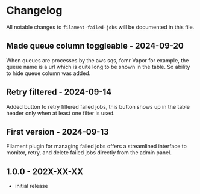 # Changelog

All notable changes to `filament-failed-jobs` will be documented in this file.

## Made queue column toggleable - 2024-09-20

When queues are processes by the aws sqs, fomr Vapor for example, the queue name is a url which is quite long to be shown in the table. So ability to hide queue column was added.

## Retry filtered - 2024-09-14

Added button to retry filtered failed jobs, this button shows up in the table header only when at least one filter is used.

## First version - 2024-09-13

Filament plugin for managing failed jobs offers a streamlined interface to monitor, retry, and delete failed jobs directly from the admin panel.

## 1.0.0 - 202X-XX-XX

- initial release

